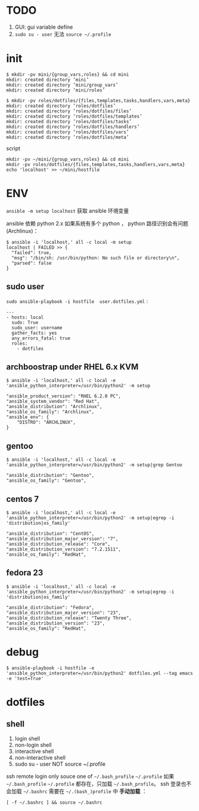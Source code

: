 

# TODO

1. GUI: gui variable define
2. `sudo su - user` 无法 `source ~/.profile`

# init

```
$ mkdir -pv mini/{group_vars,roles} && cd mini
mkdir: created directory ‘mini’
mkdir: created directory ‘mini/group_vars’
mkdir: created directory ‘mini/roles’

$ mkdir -pv roles/dotfiles/{files,templates,tasks,handlers,vars,meta}
mkdir: created directory ‘roles/dotfiles’
mkdir: created directory ‘roles/dotfiles/files’
mkdir: created directory ‘roles/dotfiles/templates’
mkdir: created directory ‘roles/dotfiles/tasks’
mkdir: created directory ‘roles/dotfiles/handlers’
mkdir: created directory ‘roles/dotfiles/vars’
mkdir: created directory ‘roles/dotfiles/meta’
```

script

```
mkdir -pv ~/mini/{group_vars,roles} && cd mini
mkdir -pv roles/dotfiles/{files,templates,tasks,handlers,vars,meta}
echo 'localhost' >> ~/mini/hostfile
```

#  ENV

`ansible -m setup localhost` 获取 ansible 环境变量

ansible 依赖 python 2.x 如果系统有多个 python ， python 路径识别会有问题 (Archlinux)：

```
$ ansible -i 'localhost,' all -c local -m setup
localhost | FAILED >> {
  "failed": true,
  "msg": "/bin/sh: /usr/bin/python: No such file or directory\n",
  "parsed": false
}
```

## sudo user

`sudo ansible-playbook -i hostfile  user.dotfiles.yml` :

```
---
- hosts: local
  sudo: True
  sudo_user: username
  gather_facts: yes
  any_errors_fatal: true
  roles:
    - dotfiles
```

## archboostrap under RHEL 6.x KVM

```
$ ansible -i 'localhost,' all -c local -e 'ansible_python_interpreter=/usr/bin/python2' -m setup

"ansible_product_version": "RHEL 6.2.0 PC",
"ansible_system_vendor": "Red Hat",
"ansible_distribution": "Archlinux",
"ansible_os_family": "Archlinux",
"ansible_env": {
    "DISTRO": "ARCHLINUX",
}
```

## gentoo

```
$ ansible -i 'localhost,' all -c local -e 'ansible_python_interpreter=/usr/bin/python2' -m setup|grep Gentoo

"ansible_distribution": "Gentoo",
"ansible_os_family": "Gentoo",
```

## centos 7

```
$ ansible -i 'localhost,' all -c local -e 'ansible_python_interpreter=/usr/bin/python2' -m setup|egrep -i 'distribution|os_family'

"ansible_distribution": "CentOS",
"ansible_distribution_major_version": "7",
"ansible_distribution_release": "Core",
"ansible_distribution_version": "7.2.1511",
"ansible_os_family": "RedHat",
```

## fedora 23

```
$ ansible -i 'localhost,' all -c local -e 'ansible_python_interpreter=/usr/bin/python2' -m setup|egrep -i 'distribution|os_family'

"ansible_distribution": "Fedora",
"ansible_distribution_major_version": "23",
"ansible_distribution_release": "Twenty Three",
"ansible_distribution_version": "23",
"ansible_os_family": "RedHat",
```

# debug

```
$ ansible-playbook -i hostfile -e 'ansible_python_interpreter=/usr/bin/python2' dotfiles.yml --tag emacs -e 'test=True'
```

# dotfiles

## shell

1. login shell
2. non-login shell
3. interactive shell
4. non-interactive shell
5. sudo su - user NOT source ~/.profile

ssh remote login only souce one of `~/.bash_profile` `~/.profile`
如果 `~/.bash_profile` `~/.profile` 都存在，只加载 `~/.bash_profile`。
ssh 登录也不会加载 `~/.bashrc` 需要在 `~/.(bash_)profile` 中 **手动加载** ：

    [ -f ~/.bashrc ] && source ~/.bashrc






